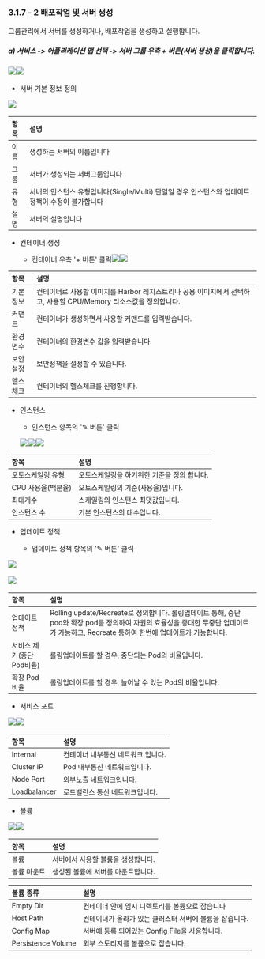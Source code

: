 ### 3.1.7 - 2 배포작업 및 서버 생성

그룹관리에서 서버를 생성하거나, 배포작업을 생성하고 실행합니다.

##### a\) 서비스 -&gt; 어플리케이션 맵 선택 -&gt; 서버 그룹 우측 + 버튼\(서버 생성\)을 클릭합니다.

![](/assets/서버생성.png)![](/assets/서버생성2.png)

* 서버 기본 정보 정의

![](/assets/서버생성3.png)

| **항목** | **설명** |
| :--- | :--- |
| 이름 | 생성하는 서버의 이름입니다 |
| 그룹 | 서버가 생성되는 서버그룹입니다 |
| 유형 | 서버의 인스턴스 유형입니다\(Single/Multi\) 단일일 경우 인스턴스와 업데이트 정책이 수정이 불가합니다 |
| 설명 | 서버의 설명입니다 |

* 컨테이너 생성

  * 컨테이너 우측 '+ 버튼' 클릭![](/assets/서버생성4.png)![](/assets/서버생성5.png)

| **항목** | **설명** |
| :--- | :--- |
| 기본 정보 | 컨테이너로 사용할 이미지를 Harbor 레지스트리나 공용 이미지에서 선택하고, 사용할 CPU/Memory 리소스값을 정의합니다. |
| 커맨드 | 컨테이너가 생성하면서 사용할 커맨드를 입력받습니다. |
| 환경 변수 | 컨테이너의 환경변수 값을 입력받습니다. |
| 보안 설정 | 보안정책을 설정할 수 있습니다. |
| 헬스 체크 | 컨테이너의 헬스체크를 진행합니다. |

* 인스턴스

  * 인스턴스 항목의 '✎ 버튼' 클릭

  ![](/assets/서버생성6.png)![](/assets/서버생성7-1.png)![](/assets/서버생성7-2.png)

| **항목** | **설명** |
| :--- | :--- |
| 오토스케일링 유형 | 오토스케일링을 하기위한 기준을 정의 합니다. |
| CPU 사용율\(백분율\) | 오토스케일링의 기준\(사용율\)입니다. |
| 최대개수 | 스케일링의 인스턴스 최댓값입니다. |
| 인스턴스 수 | 기본 인스턴스의 대수입니다. |

* 업데이트 정책

  * 업데이트 정책 항목의 '✎ 버튼' 클릭

![](/assets/서버생성8.png)

![](/assets/서버생성9.png)

| **항목** | **설명** |
| :--- | :--- |
| 업데이트 정책 | Rolling update/Recreate로 정의합니다. 롤링업데이트 통해, 중단 pod와 확장 pod를 정의하여 자원의 효율성을 증대한 무중단 업데이트가 가능하고, Recreate 통하여 한번에 업데이트가 가능합니다. |
| 서비스 제거\(중단Pod비율\) | 롤링업데이트를 할 경우, 중단되는 Pod의 비율입니다. |
| 확장 Pod비율 | 롤링업데이트를 할 경우, 늘어날 수 있는 Pod의 비율입니다. |

* 서비스 포트

![](/assets/서버생성12.png)![](/assets/서버생성13.png)

| **항목** | **설명** |
| :--- | :--- |
| Internal | 컨테이너 내부통신 네트워크 입니다. |
| Cluster IP | Pod 내부통신 네트워크입니다. |
| Node Port | 외부노출 네트워크입니다. |
| Loadbalancer | 로드밸런스 통신 네트워크입니다. |

* 볼륨

![](/assets/서버생성10.png)![](/assets/서버생성11.png)

| **항목** | 설명 |
| :--- | :--- |
| 볼륨 | 서버에서 사용할 볼륨을 생성합니다. |
| 볼륨 마운트 | 생성된 볼륨에 서버를 마운트합니다. |

| **볼륨 종류** | **설명** |
| :--- | :--- |
| Empty Dir | 컨테이너 안에 임시 디렉토리를 볼륨으로 잡습니다 |
| Host Path | 컨테이너가 올라가 있는 클러스터 서버에 볼륨을 잡습니다. |
| Config Map | 서버에 등록 되어있는 Config File을 사용합니다. |
| Persistence Volume | 외부 스토리지를 볼륨으로 잡습니다. |



